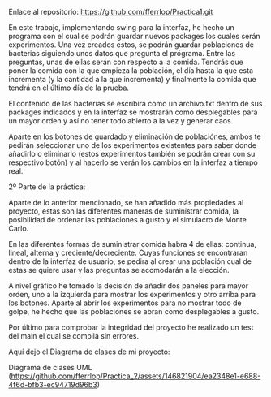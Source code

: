 Enlace al repositorio:  https://github.com/fferrlop/Practica1.git


En este trabajo, implementando swing para la interfaz, he hecho un programa con el cual se podrán guardar nuevos packages los cuales serán experimentos. 
Una vez creados estos, se podrán guardar poblaciones de bacterias siguiendo unos datos que pregunta el prógrama.
Entre las preguntas, unas de ellas serán con respecto a la comida. Tendrás que poner la comida con la que empieza la población, el día hasta la que esta incrementa (y la cantidad a la que incrementa) y finalmente la comida que tendrá en el último día de la prueba.

El contenido de las bacterias se escribirá como un archivo.txt dentro de sus packages indicados y en la interfaz se mostrarán como desplegables para un mayor orden y así no tener todo abierto a la vez y generar caos.

Aparte en los botones de guardado y eliminación de poblaciónes, ambos te pedirán seleccionar uno de los experimentos existentes para saber donde añadirlo o eliminarlo (estos experimentos también se podrán crear con su respectivo botón) y al hacerlo se verán los cambios en la interfaz a tiempo real.

2º Parte de la práctica:

Aparte de lo anterior mencionado, se han añadido más propiedades al proyecto, estas son las diferentes maneras de suministrar comida, la posibilidad de ordenar las poblaciones a gusto y el simulacro de Monte Carlo.

En las diferentes formas de suministrar comida habra 4 de ellas: continua, lineal, alterna y creciente/decreciente. Cuyas funciones se encontraran dentro de la interfaz de usuario, se pedira al crear una población cual de estas se quiere usar y las preguntas se acomodarán a la elección.

A nivel gráfico he tomado la decisión de añadir dos paneles para mayor orden, uno a la izquierda para mostrar los experimentos y otro arriba para los botones. Aparte al abrir los experimentos para no mostrar todo de golpe, he hecho que las poblaciones se abran como desplegables a gusto.

Por último para comprobar la integridad del proyecto he realizado un test del main el cual se compila sin errores.


Aquí dejo el Diagrama de clases de mi proyecto:

Diagrama de clases UML (https://github.com/fferrlop/Practica_2/assets/146821904/ea2348e1-e688-4f6d-bfb3-ec94719d96b3)


